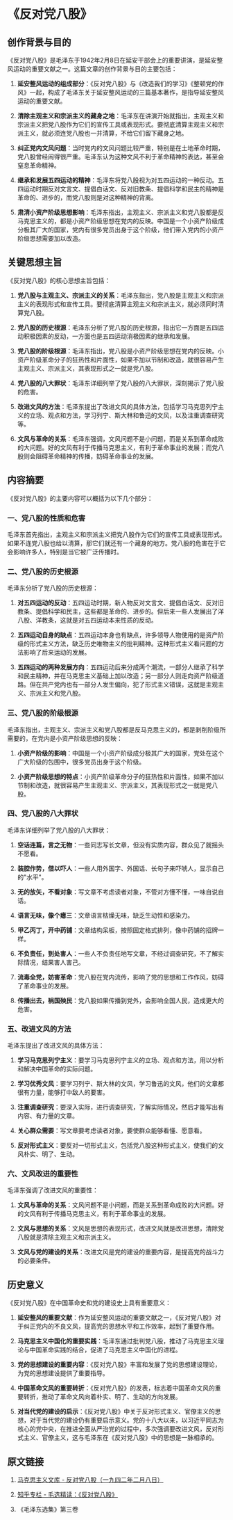 # 《反对党八股》

## 创作背景与目的

《反对党八股》是毛泽东于1942年2月8日在延安干部会上的重要讲演，是延安整风运动的重要文献之一。这篇文章的创作背景与目的主要包括：

1. **延安整风运动的组成部分**：《反对党八股》与《改造我们的学习》《整顿党的作风》一起，构成了毛泽东关于延安整风运动的三篇基本著作，是指导延安整风运动的重要文献。

2. **清除主观主义和宗派主义的藏身之地**：毛泽东在讲演开始就指出，主观主义和宗派主义把党八股作为它们的宣传工具或表现形式。要彻底清算主观主义和宗派主义，就必须连党八股也一并清算，不给它们留下藏身之地。

3. **纠正党内文风问题**：当时党内的文风问题比较严重，特别是在土地革命时期，党八股曾经闹得很严重。毛泽东认为这种文风不利于革命精神的表达，甚至会窒息革命精神。

4. **继承和发展五四运动的精神**：毛泽东将党八股视为对五四运动的一种反动。五四运动时期反对文言文、提倡白话文、反对旧教条、提倡科学和民主的精神是革命的、进步的，而党八股则是对这种精神的背离。

5. **肃清小资产阶级思想影响**：毛泽东指出，主观主义、宗派主义和党八股都是反马克思主义的，都是小资产阶级思想在党内的反映。中国是一个小资产阶级成分极其广大的国家，党内有很多党员出身于这个阶级，他们带入党内的小资产阶级思想需要加以改造。

## 关键思想主旨

《反对党八股》的核心思想主旨包括：

1. **党八股与主观主义、宗派主义的关系**：毛泽东指出，党八股是主观主义和宗派主义的表现形式和宣传工具。要彻底清算主观主义和宗派主义，就必须同时清算党八股。

2. **党八股的历史根源**：毛泽东分析了党八股的历史根源，指出它一方面是五四运动积极因素的反动，一方面也是五四运动消极因素的继承和发展。

3. **党八股的阶级根源**：毛泽东指出，党八股是小资产阶级思想在党内的反映。小资产阶级革命分子的狂热性和片面性，如果不加以节制和改造，就很容易产生主观主义、宗派主义，其表现形式之一就是党八股。

4. **党八股的八大罪状**：毛泽东详细列举了党八股的八大罪状，深刻揭示了党八股的危害。

5. **改进文风的方法**：毛泽东提出了改进文风的具体方法，包括学习马克思列宁主义的立场、观点和方法，学习列宁、斯大林和鲁迅的文风，以及注重调查研究等。

6. **文风与革命的关系**：毛泽东强调，文风问题不是小问题，而是关系到革命成败的大问题。好的文风有利于传播马克思主义，有利于革命事业的发展；而党八股则会阻碍革命精神的传播，妨碍革命事业的发展。

## 内容摘要

《反对党八股》的主要内容可以概括为以下几个部分：

### 一、党八股的性质和危害

毛泽东首先指出，主观主义和宗派主义把党八股作为它们的宣传工具或表现形式。如果不连党八股也给以清算，那它们就还有一个藏身的地方。党八股的危害在于它会影响许多人，特别是当它被广泛传播时。

### 二、党八股的历史根源

毛泽东分析了党八股的历史根源：

1. **对五四运动的反动**：五四运动时期，新人物反对文言文、提倡白话文、反对旧教条、提倡科学和民主，这些都是革命的、进步的。但后来一些人发展出了洋八股、洋教条，这就是对五四运动本来性质的反动。

2. **五四运动自身的缺点**：五四运动本身也有缺点，许多领导人物使用的是资产阶级的形式主义方法，缺乏历史唯物主义的批判精神。这种形式主义看问题的方法影响了后来运动的发展。

3. **五四运动的两种发展方向**：五四运动后来分成两个潮流，一部分人继承了科学和民主精神，并在马克思主义基础上加以改造；另一部分人则走向资产阶级道路。但在共产党内也有一部分人发生偏向，犯了形式主义错误，这就是主观主义、宗派主义和党八股。

### 三、党八股的阶级根源

毛泽东指出，主观主义、宗派主义和党八股都是反马克思主义的，都是剥削阶级所需要的，在党内是小资产阶级思想的反映：

1. **小资产阶级的影响**：中国是一个小资产阶级成分极其广大的国家，党处在这个广大阶级的包围中，很多党员出身于这个阶级。

2. **小资产阶级思想的特点**：小资产阶级革命分子的狂热性和片面性，如果不加以节制和改造，就很容易产生主观主义、宗派主义，其表现形式之一就是党八股。

### 四、党八股的八大罪状

毛泽东详细列举了党八股的八大罪状：

1. **空话连篇，言之无物**：一些同志写长文章，但没有实质内容，群众见了就摇头不愿看。

2. **装腔作势，借以吓人**：一些人用外国字、外国话、长句子来吓唬人，显示自己的"水平"。

3. **无的放矢，不看对象**：写文章不考虑读者对象，不管对方懂不懂，一味自说自话。

4. **语言无味，像个瘪三**：文章语言枯燥无味，缺乏生动性和感染力。

5. **甲乙丙丁，开中药铺**：文章结构呆板，按照固定格式排列，像中药铺的招牌一样。

6. **不负责任，到处害人**：一些人不负责任地写文章，不经过调查研究，不了解实际情况，结果害人害己。

7. **流毒全党，妨害革命**：党八股在党内流传，影响了党的思想和工作作风，妨碍了革命事业的发展。

8. **传播出去，祸国殃民**：党八股如果传播到党外，会影响全国人民，造成更大的危害。

### 五、改进文风的方法

毛泽东提出了改进文风的具体方法：

1. **学习马克思列宁主义**：要学习马克思列宁主义的立场、观点和方法，用以分析和解决中国革命的实际问题。

2. **学习优秀文风**：要学习列宁、斯大林的文风，学习鲁迅的文风，他们的文章都很有力量，能够打中敌人的要害。

3. **注重调查研究**：要深入实际，进行调查研究，了解实际情况，然后才能写出有内容、有力量的文章。

4. **关心群众需要**：写文章要考虑读者对象，要使群众能够看懂、愿意看。

5. **反对形式主义**：要反对一切形式主义，包括党八股这种形式主义，使我们的文风朴实、明了、生动。

### 六、文风改进的重要性

毛泽东强调了改进文风的重要性：

1. **文风与革命的关系**：文风问题不是小问题，而是关系到革命成败的大问题。好的文风有利于传播马克思主义，有利于革命事业的发展。

2. **文风与思想的关系**：文风是思想的表现形式，改进文风就是改进思想，清除党八股就是清除主观主义和宗派主义。

3. **文风与党的建设的关系**：改进文风是党的建设的重要内容，是提高党的战斗力的必要条件。

## 历史意义

《反对党八股》在中国革命史和党的建设史上具有重要意义：

1. **延安整风的重要文献**：作为延安整风运动的重要文献之一，《反对党八股》对于纠正党内的不良文风，提高党的思想水平和工作效率，起到了重要作用。

2. **马克思主义中国化的重要实践**：毛泽东通过批判党八股，推动了马克思主义理论与中国革命实践的结合，促进了马克思主义中国化的进程。

3. **党的思想建设的重要内容**：《反对党八股》丰富和发展了党的思想建设理论，为党的思想建设提供了重要指导。

4. **中国革命文风的重要转折**：《反对党八股》的发表，标志着中国革命文风的重要转折，推动了革命文风向着朴实、明了、生动的方向发展。

5. **对当代党的建设的启示**：《反对党八股》中关于反对形式主义、官僚主义的思想，对于当代党的建设仍有重要启示意义。党的十八大以来，以习近平同志为核心的党中央，在推进全面从严治党的过程中，多次强调要改进文风，反对形式主义、官僚主义，这与毛泽东在《反对党八股》中的思想是一脉相承的。

## 原文链接

1. [马克思主义文库 - 反对党八股（一九四二年二月八日）](https://www.marxists.org/chinese/maozedong/marxist.org-chinese-mao-19420208.htm)

2. [知乎专栏 - 毛选精读：《反对党八股》](https://zhuanlan.zhihu.com/p/412265865)

3. 《毛泽东选集》第三卷
